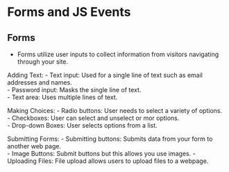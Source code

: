 # Forms and JS Events

## Forms
  - Forms utilize user inputs to collect information from visitors navigating through your site.  
  
  Adding Text:
    - Text input: Used for a single line of text such as email addresses and names.  
    - Password input: Masks the single line of text.  
    - Text area: Uses multiple lines of text.  

  Making Choices: 
    - Radio buttons: User needs to select a variety of options.  
    - Checkboxes: User can select and unselect or mor options.  
    - Drop-down Boxes: User selects options from a list.  

  Submitting Forms:
    - Submitting buttons: Submits data from your form to another web page.  
    - Image Buttons: Submit buttons but this allows you use images. 
    - Uploading Files: File upload allows users to upload files to a webpage.

  

